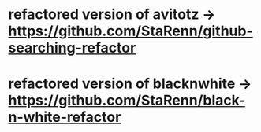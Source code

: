 # refactored version of avitotz -> https://github.com/StaRenn/github-searching-refactor
# refactored version of blacknwhite -> https://github.com/StaRenn/black-n-white-refactor
